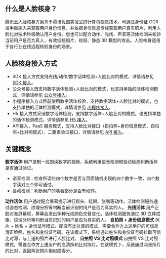 ## 什么是人脸核身？
腾讯云人脸核身方案基于腾讯优图实验室的计算机视觉技术，可通过身份证 OCR 或手动输入来获取用户身份信息，并依据身份信息专线获取用户真实照片，利用人脸比对技术秒级确认用户身份。您也可以配合动作、光线、声音等活体检测来核验当前用户是否为真人，有效抵挡照片、视频、静态 3D 模型的攻击。人脸核身适用于各行业在线远程核验身份的场景。
## 人脸核身接入方式
- SDK 接入方式支持光线/动作/数字活体检测+人脸比对的模式，详情请参见 [SDK 接入](https://cloud.tencent.com/document/product/655/31841)。
- 公众号接入既支持数字活体检测+人脸比对的模式，也支持单独的活体检测模式，详情请参见 [公众号接入](https://cloud.tencent.com/document/product/655/31842)。
- 小程序接入方式目前使用数字活体校验，支持数字活体+人脸比对的模式，也支持单独的活体检测模式，详情请参见 [小程序接入](https://cloud.tencent.com/document/product/655/31843)。
- H5 接入方式采用数字活体检测，支持数字活体+人脸比对的模式，也支持单独的活体检测模式，详情请参见 [H5 接入](https://cloud.tencent.com/document/product/655/31844)。
- API接入，PaaS 服务模式，支持人脸比对接口（自拍照+身份信息模式、自拍照+比对照模式）、二要素验证接口，详情请参见 [API 接入](https://cloud.tencent.com/document/product/655/31845)。

## 关键概念
**数字活体**
用户录制一段朗读数字的视频，系统利用语音检测和唇动检测判断活体是否通过验证。
- 语音检测：检查所读的四个数字是否与页面随机出现的四个数字一致，四个数字读对三个即可通过。
- 唇动检测：判断用户的嘴唇部分是否有动作。

**动作活体**
用户通过配合屏幕提示进行摇头、眨眼、张嘴等动作，活体检测服务通过姿态检测、纹理分析等判断当前识别的用户是否为真实的人。
**光线活体**
用户正脸对准屏幕框，屏幕会发出多种光线颜色交替变化。活体检测服务通过 3D 立体成像、纹理分析等判断当前识别的用户是否为真实的人。
**自拍照 + 身份信息模式**
照片 + 姓名 + 身份证号模式，即没有比对源的模式，需要合作方上送用户的可信高清正脸照、姓名和身份证号码。在该模式下，系统通过姓名和身份证号码拉取可信比对源，与上送的照片进行人脸比对。
**自拍照 VS 比对照模式**
自拍照 VS 比对照模式，需要合作方上送用户的高清照和比对照片。在该模式下，系统通过两张照片的比对，返回两张照片相似度得分。